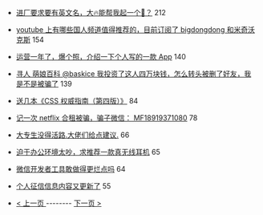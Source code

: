 - [进厂要求要有英文名，大🔥能帮我起一个🐴？](https://www.v2ex.com/t/553490) 212
- [youtube 上有哪些国人频道值得推荐的，目前订阅了 bigdongdong 和米奇沃克斯](https://www.v2ex.com/t/553623) 154
- [运营一年了，爆个照，介绍一下个人写的一款 App](https://www.v2ex.com/t/553672) 140
- [寻人 萌娘百科 @baskice 我投资了这人四万块钱，怎么转头被删了好友，我是不是被骗了](https://www.v2ex.com/t/553509) 139
- [送几本《CSS 权威指南（第四版）》](https://www.v2ex.com/t/553819) 84
- [记一次 netflix 合租被骗，骗子微信： MF18919371080](https://www.v2ex.com/t/553684) 78
- [大专生没得活路.大佬们给点建议.](https://www.v2ex.com/t/553686) 66
- [迫于办公环境太吵，求推荐一款真无线耳机](https://www.v2ex.com/t/553615) 65
- [微信开发者工具敢做得更烂点吗](https://www.v2ex.com/t/553558) 64
- [个人征信信息内容又更新了](https://www.v2ex.com/t/553488) 55

-   [ < 上一页 ](https://github.com/able8/v2ex-hot-record/blob/master/2019-04-09.md) -------- [ 下一页 > ](https://github.com/able8/v2ex-hot-record/blob/master/2019-04-11.md)
